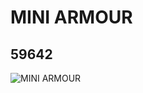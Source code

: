 # MINI ARMOUR
## 59642
![MINI ARMOUR](https://lc-www-live-s.legocdn.com/media/bricks/5/2/4506833.jpg)